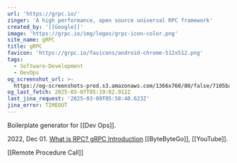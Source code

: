 ```yaml
---
url: 'https://grpc.io/'
zinger: 'A high performance, open source universal RPC framework'
created_by: '[[Google]]'
image: 'https://grpc.io/img/logos/grpc-icon-color.png'
site_name: gRPC
title: gRPC
favicon: 'https://grpc.io/favicons/android-chrome-512x512.png'
tags:
  - Software-Development
  - DevOps
og_screenshot_url: >-
  https://og-screenshots-prod.s3.amazonaws.com/1366x768/80/false/7105baed6173f1eb727867d44ab63f12fa413c196b3f5e075c646f94a68477a9.jpeg
og_last_fetch: 2025-03-07T05:19:02.912Z
last_jina_request: '2025-03-09T05:58:40.623Z'
jina_error: TIMEOUT
---
```


Boilerplate generator for [[Dev Ops]].

2022, Dec 01. [What is RPC? gRPC Introduction](https://youtube.com/shorts/t0ONFCY6NWI?si=Z95U6ZUxpBcm1cp9) [[ByteByteGo]], [[YouTube]].

[[Remote Procedure Call]]

